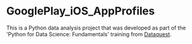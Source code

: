 # GooglePlay_iOS_AppProfiles
This is a Python data analysis project that was developed as part of the 'Python for Data Science: Fundamentals' training from [Dataquest](https://www.dataquest.io).
